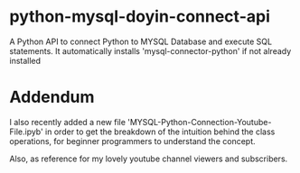 # python-mysql-doyin-connect-api
A Python API to connect Python to MYSQL Database and execute SQL statements. It automatically installs 'mysql-connector-python' if not already installed

# Addendum
I also recently added a new file 'MYSQL-Python-Connection-Youtube-File.ipyb' in order to get the breakdown of the intuition behind the class operations, for beginner programmers to understand the concept.

Also, as reference for my lovely youtube channel viewers and subscribers.
